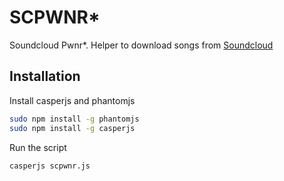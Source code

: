 SCPWNR*
=======

Soundcloud Pwnr*. Helper to download songs from [Soundcloud](http://soundcloud.com)

Installation
------

Install casperjs and phantomjs

```bash
sudo npm install -g phantomjs
sudo npm install -g casperjs
```

Run the script

```
casperjs scpwnr.js
```